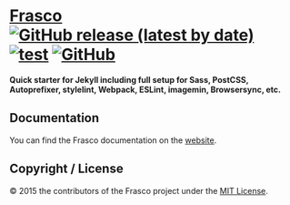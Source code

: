 # [Frasco](https://ixkaito.github.io/frasco/) [![GitHub release (latest by date)](https://img.shields.io/github/v/release/ixkaito/frasco?color=967adc)](https://github.com/ixkaito/frasco/releases) [![test](https://github.com/ixkaito/frasco/workflows/Test/badge.svg)](https://github.com/ixkaito/frasco/actions?query=workflow%3ATest) [![GitHub](https://img.shields.io/github/license/ixkaito/frasco)](https://github.com/ixkaito/frasco/blob/master/LICENSE)

__Quick starter for Jekyll including full setup for Sass, PostCSS, Autoprefixer, stylelint, Webpack, ESLint, imagemin, Browsersync, etc.__

## Documentation

You can find the Frasco documentation on the [website](https://ixkaito.github.io/frasco/).

## Copyright / License

© 2015 the contributors of the Frasco project under the [MIT License](https://github.com/ixkaito/frasco/blob/master/LICENSE).
